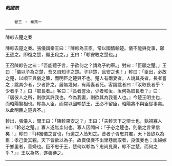 

##### 戰國策
　　`卷三 ‧ 秦策一`

* * *

陳軫去楚之秦

陳軫去楚之秦。張儀謂秦王曰：「陳軫為王臣，常以國情輸楚。儀不能與從事，願王逐之。即復之楚，願王殺之。」王曰：「軫安敢之楚也。」

王召陳軫告之曰：「吾能聽子言，子欲何之？請為子約車。」對曰：「臣願之楚。」王曰：「儀以子為之楚，吾又自知子之楚。子非楚，且安之也！」軫曰：「臣出，必故之楚，以順王與儀之策，而明臣之楚與不也。楚人有兩妻者，人誂其長者，長者詈之；誂其少者，少者許之。居無幾何，有兩妻者死。客謂誂者曰：『汝取長者乎？少者乎？』曰『取長者。』客曰：『長者詈汝，少者和汝，汝何為取長者？』曰：『居彼人之所，則欲其許我也。今為我妻，則欲其為我詈人也。』今楚王明主也，而昭陽賢相也。軫為人臣，而常以國輸楚王，王必不留臣，昭陽將不與臣從事矣。以此明臣之楚與不。」

軫出，張儀入，問王曰：「陳軫果安之？」王曰：「夫軫天下之辯士也，孰視寡人曰：『軫必之楚。』寡人遂無柰何也。寡人因問曰：『子必之楚也，則儀之言果信矣！』軫曰：『非獨儀之言也，行道之人皆知之。昔者子胥忠其君，天下皆欲以為臣；孝己愛其親，天下皆欲以為子。故賣僕妾不出里巷而取者，良僕妾也；出婦嫁于鄉里者，善婦也。臣不忠于王，楚何以軫為？忠尚見棄，軫不之楚，而何之乎？』」王以為然，遂善待之。

* * *

